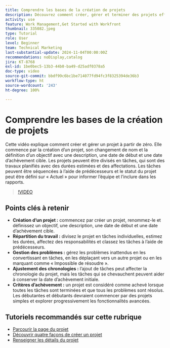 ```yaml
---
title: Comprendre les bases de la création de projets
description: Découvrez comment créer, gérer et terminer des projets efficacement, ainsi que gérer les problèmes inattendus. Explorez les conseils adaptés aux personnes qui débutent, afin de leur permettre de maîtriser les fonctionnalités essentielles de gestion de projet.
activity: use
feature: Work Management,Get Started with Workfront
thumbnail: 335082.jpeg
type: Tutorial
role: User
level: Beginner
team: Technical Marketing
last-substantial-update: 2024-11-04T00:00:00Z
recommendations: noDisplay,catalog
jira: KT-8768
exl-id: 1be0bec5-13b3-44b0-ba49-d25adf0378a5
doc-type: video
source-git-commit: bbdf99c6bc1be714077fd94fc3f8325394de36b3
workflow-type: ht
source-wordcount: '243'
ht-degree: 100%

---
```


# Comprendre les bases de la création de projets

Cette vidéo explique comment créer et gérer un projet à partir de zéro. Elle commence par la création d’un projet, son changement de nom et la définition d’un objectif avec une description, une date de début et une date d’achèvement cible. Les projets peuvent être divisés en tâches, qui sont des travaux planifiés avec des durées estimées et des affectations. Les tâches peuvent être séquencées à l’aide de prédécesseurs et le statut du projet peut être défini sur « Actuel » pour informer l’équipe et l’inclure dans les rapports.


>[!VIDEO](https://video.tv.adobe.com/v/335082/?quality=12&learn=on&enablevpops=1)

## Points clés à retenir

* **Création d’un projet :** commencez par créer un projet, renommez-le et définissez un objectif, une description, une date de début et une date d’achèvement cible.
* **Répartition du travail :** divisez le projet en tâches individuelles, estimez les durées, affectez des responsabilités et classez les tâches à l’aide de prédécesseurs.
* **Gestion des problèmes :** gérez les problèmes inattendus en les convertissant en tâches, en les déplaçant vers un autre projet ou en les marquant comme « Impossible de résoudre ».
* **Ajustement des chronologies :** l’ajout de tâches peut affecter la chronologie du projet, mais les tâches qui se chevauchent peuvent aider à conserver la date d’achèvement initiale.
* **Critères d’achèvement :** un projet est considéré comme achevé lorsque toutes les tâches sont terminées et que tous les problèmes sont résolus. Les débutantes et débutants devraient commencer par des projets simples et explorer progressivement les fonctionnalités avancées.


## Tutoriels recommandés sur cette rubrique

* [Parcourir la page du projet](/help/manage-work/projects/navigate-the-project-page.md)
* [Découvrir quatre façons de créer un projet](/help/manage-work/projects/understand-other-ways-to-create-projects.md)
* [Renseigner les détails du projet](/help/manage-work/projects/fill-in-the-project-details.md)

